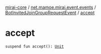 [mirai-core](../../index.md) / [net.mamoe.mirai.event.events](../index.md) / [BotInvitedJoinGroupRequestEvent](index.md) / [accept](./accept.md)

# accept

`suspend fun accept(): `[`Unit`](https://kotlinlang.org/api/latest/jvm/stdlib/kotlin/-unit/index.html)